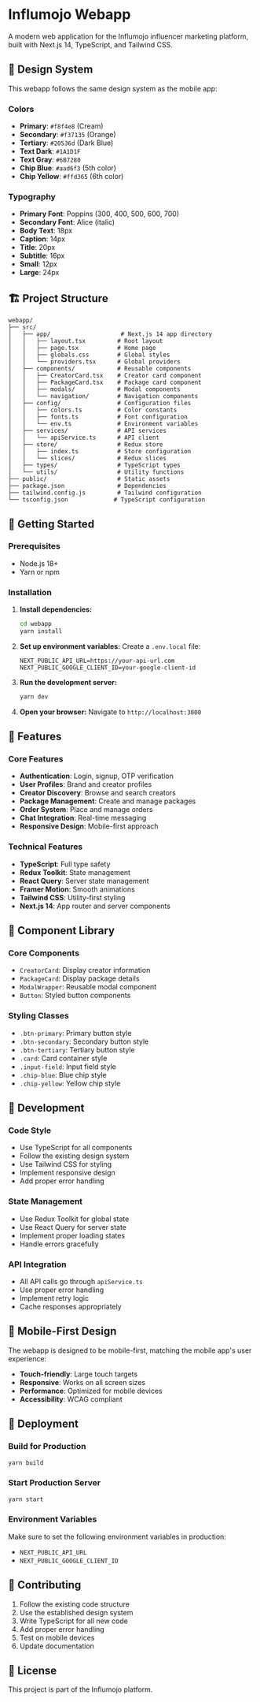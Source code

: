 # Influmojo Webapp

A modern web application for the Influmojo influencer marketing platform, built with Next.js 14, TypeScript, and Tailwind CSS.

## 🎨 Design System

This webapp follows the same design system as the mobile app:

### Colors

- **Primary**: `#f8f4e8` (Cream)
- **Secondary**: `#f37135` (Orange)
- **Tertiary**: `#20536d` (Dark Blue)
- **Text Dark**: `#1A1D1F`
- **Text Gray**: `#6B7280`
- **Chip Blue**: `#aad6f3` (5th color)
- **Chip Yellow**: `#ffd365` (6th color)

### Typography

- **Primary Font**: Poppins (300, 400, 500, 600, 700)
- **Secondary Font**: Alice (italic)
- **Body Text**: 18px
- **Caption**: 14px
- **Title**: 20px
- **Subtitle**: 16px
- **Small**: 12px
- **Large**: 24px

## 🏗️ Project Structure

```
webapp/
├── src/
│   ├── app/                    # Next.js 14 app directory
│   │   ├── layout.tsx         # Root layout
│   │   ├── page.tsx           # Home page
│   │   ├── globals.css        # Global styles
│   │   └── providers.tsx      # Global providers
│   ├── components/            # Reusable components
│   │   ├── CreatorCard.tsx    # Creator card component
│   │   ├── PackageCard.tsx    # Package card component
│   │   ├── modals/            # Modal components
│   │   └── navigation/        # Navigation components
│   ├── config/                # Configuration files
│   │   ├── colors.ts          # Color constants
│   │   ├── fonts.ts           # Font configuration
│   │   └── env.ts             # Environment variables
│   ├── services/              # API services
│   │   └── apiService.ts      # API client
│   ├── store/                 # Redux store
│   │   ├── index.ts           # Store configuration
│   │   └── slices/            # Redux slices
│   ├── types/                 # TypeScript types
│   └── utils/                 # Utility functions
├── public/                    # Static assets
├── package.json               # Dependencies
├── tailwind.config.js         # Tailwind configuration
└── tsconfig.json             # TypeScript configuration
```

## 🚀 Getting Started

### Prerequisites

- Node.js 18+
- Yarn or npm

### Installation

1. **Install dependencies:**

   ```bash
   cd webapp
   yarn install
   ```

2. **Set up environment variables:**
   Create a `.env.local` file:

   ```env
   NEXT_PUBLIC_API_URL=https://your-api-url.com
   NEXT_PUBLIC_GOOGLE_CLIENT_ID=your-google-client-id
   ```

3. **Run the development server:**

   ```bash
   yarn dev
   ```

4. **Open your browser:**
   Navigate to `http://localhost:3000`

## 🎯 Features

### Core Features

- **Authentication**: Login, signup, OTP verification
- **User Profiles**: Brand and creator profiles
- **Creator Discovery**: Browse and search creators
- **Package Management**: Create and manage packages
- **Order System**: Place and manage orders
- **Chat Integration**: Real-time messaging
- **Responsive Design**: Mobile-first approach

### Technical Features

- **TypeScript**: Full type safety
- **Redux Toolkit**: State management
- **React Query**: Server state management
- **Framer Motion**: Smooth animations
- **Tailwind CSS**: Utility-first styling
- **Next.js 14**: App router and server components

## 🎨 Component Library

### Core Components

- `CreatorCard`: Display creator information
- `PackageCard`: Display package details
- `ModalWrapper`: Reusable modal component
- `Button`: Styled button components

### Styling Classes

- `.btn-primary`: Primary button style
- `.btn-secondary`: Secondary button style
- `.btn-tertiary`: Tertiary button style
- `.card`: Card container style
- `.input-field`: Input field style
- `.chip-blue`: Blue chip style
- `.chip-yellow`: Yellow chip style

## 🔧 Development

### Code Style

- Use TypeScript for all components
- Follow the existing design system
- Use Tailwind CSS for styling
- Implement responsive design
- Add proper error handling

### State Management

- Use Redux Toolkit for global state
- Use React Query for server state
- Implement proper loading states
- Handle errors gracefully

### API Integration

- All API calls go through `apiService.ts`
- Use proper error handling
- Implement retry logic
- Cache responses appropriately

## 📱 Mobile-First Design

The webapp is designed to be mobile-first, matching the mobile app's user experience:

- **Touch-friendly**: Large touch targets
- **Responsive**: Works on all screen sizes
- **Performance**: Optimized for mobile devices
- **Accessibility**: WCAG compliant

## 🚀 Deployment

### Build for Production

```bash
yarn build
```

### Start Production Server

```bash
yarn start
```

### Environment Variables

Make sure to set the following environment variables in production:

- `NEXT_PUBLIC_API_URL`
- `NEXT_PUBLIC_GOOGLE_CLIENT_ID`

## 🤝 Contributing

1. Follow the existing code structure
2. Use the established design system
3. Write TypeScript for all new code
4. Add proper error handling
5. Test on mobile devices
6. Update documentation

## 📄 License

This project is part of the Influmojo platform.
